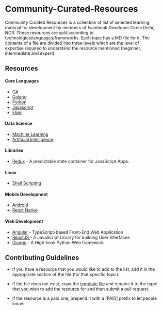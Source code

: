 # Community-Curated-Resources

Community Curated Resources is a collection of list of selected learning material for development by members of Facebook Developer Circle Delhi, NCR. These resources are split according to technologies/languages/frameworks. Each topic has a MD file for it. The contents of a file are divided into three levels which are the level of expertise required to understand the resource mentioned (beginner, intermediate and expert).

## Resources

#### Core Languages

- [C#](./CSharp.md)
- [Golang](./Go.md)
- [Python](./Python.md)
- [Javascript](./Javascript.md)
- [Elixir](./Elixir.md)

#### Data Science

- [Machine Learning](./Machine_Learning.md)
- [Artificial Intelligence](./Deep_Learning.md)

#### Libraries

- [Redux](./Redux.md) - A predictable state container for JavaScript Apps.

#### Linux

- [Shell Scripting](./Linux.md)

#### Mobile Development

- [Android](./Android.md)
- [React Native](./ReactNative.md)

#### Web Development

- [Angular](./Angular.md) - TypeScript-based Front-End Web Application
- [ReactJS ](./ReactJS.md) - A JavaScript Library for building User Interfaces
- [Django](./Django.md) - A High-level Python Web framework

## Contributing Guidelines

- If you have a resource that you would like to add to the list, add it in the appropriate section of the file (for that specific topic).

- If the file does not exist, copy the [template file](../master/TEMPLATE.md) and rename it to the topic that you wish to add the resource for and then submit a pull request.

- If the resource is a paid one, prepend it with a [PAID] prefix to let people know.
